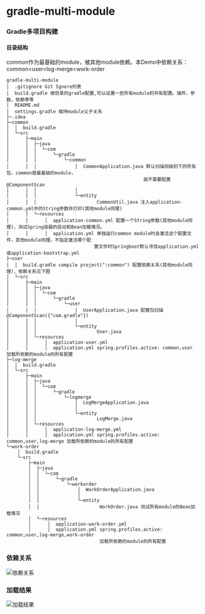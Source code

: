 # gradle-multi-module
### Gradle多项目构建

#### 目录结构
common作为最基础的module，被其他module依赖。本Demo中依赖关系：common<user<log-merge<work-order
```
gradle-multi-module
│  .gitignore Git Ignore列表
│  build.gradle 根目录的gradle配置,可以设置一些所有module的共有配置。插件，参数，依赖等等
│  README.md
│  settings.gradle 维持module父子关系
├─.idea
├─common
│  │  build.gradle 
│  └─src
│      ├─main
│      │  ├─java
│      │  │  └─com
│      │  │      └─gradle
│      │  │          └─common
│      │  │              │  CommonApplication.java 默认扫描同级别下的所有包，common是最基础的module，
                                                  就不需要配置@ComponentScan
│      │  │              │
│      │  │              └─entity
│      │  │                      CommonUtil.java 注入application-common.yml中的String参数并打印(其他module同理)
│      │  └─resources
│      │      │  application-common.yml 配置一个String参数(其他module同理)，测试Spring容器的启动和Bean加载情况。
│      │      │  application.yml 单独运行common module时会激活这个配置文件，其他module同理。不指定激活哪个配
                                置文件时Springboot默认寻找application.yml或application-bootstrap.yml
├─user
│  │  build.gradle compile project(":common") 配置依赖关系(其他module同理)，依赖关系见下图
│  └─src
│      ├─main
│      │  ├─java
│      │  │  └─com
│      │  │      └─gradle
│      │  │          └─user
│      │  │              │  UserApplication.java 配置包扫描@ComponentScan({"com.gradle"})
│      │  │              │
│      │  │              └─entity
│      │  │                      User.java
│      │  └─resources
│      │      │  application-user.yml
│      │      │  application.yml spring.profiles.active: common,user 加载所依赖的module的所有配置
├─log-merge
│  │  build.gradle
│  └─src
│      ├─main
│      │  ├─java
│      │  │  └─com
│      │  │      └─gradle
│      │  │          └─logmerge
│      │  │              │  LogMergeApplication.java
│      │  │              │
│      │  │              └─entity
│      │  │                      LogMerge.java
│      │  └─resources
│      │      │  application-log-merge.yml
│      │      │  application.yml spring.profiles.active: common,user,log-merge 加载所依赖的module的所有配置
└─work-order
    │  build.gradle
    └─src
        ├─main
        │  ├─java
        │  │  └─com
        │  │      └─gradle
        │  │          └─workorder
        │  │              │  WorkOrderApplication.java
        │  │              │
        │  │              └─entity
        │  │                      WorkOrder.java 测试所有module的Bean加载情况
        │  └─resources
        │      │  application-work-order.yml
        │      │  application.yml spring.profiles.active: common,user,log-merge,work-order 
                                  加载所依赖的module的所有配置

```

### 依赖关系
![依赖关系](https://img-blog.csdnimg.cn/20200223141809491.png?x-oss-process=image/watermark,type_ZmFuZ3poZW5naGVpdGk,shadow_10,text_aHR0cHM6Ly9ibG9nLmNzZG4ubmV0L0F4ZWxhMzBX,size_16,color_FFFFFF,t_70)

### 加载结果
![加载结果](https://img-blog.csdnimg.cn/20200223141830893.png?x-oss-process=image/watermark,type_ZmFuZ3poZW5naGVpdGk,shadow_10,text_aHR0cHM6Ly9ibG9nLmNzZG4ubmV0L0F4ZWxhMzBX,size_16,color_FFFFFF,t_70)